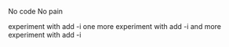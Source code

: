 No code No pain


experiment with add -i
one more experiment with add -i
and more experiment with add -i
